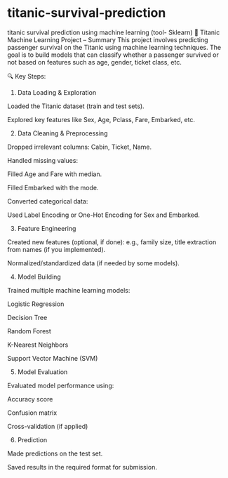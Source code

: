 # titanic-survival-prediction
titanic survival prediction using machine learning (tool- Sklearn)
🚢 Titanic Machine Learning Project – Summary
This project involves predicting passenger survival on the Titanic using machine learning techniques. The goal is to build models that can classify whether a passenger survived or not based on features such as age, gender, ticket class, etc.

🔍 Key Steps:
1. Data Loading & Exploration

Loaded the Titanic dataset (train and test sets).

Explored key features like Sex, Age, Pclass, Fare, Embarked, etc.

2. Data Cleaning & Preprocessing

Dropped irrelevant columns: Cabin, Ticket, Name.

Handled missing values:

Filled Age and Fare with median.

Filled Embarked with the mode.

Converted categorical data:

Used Label Encoding or One-Hot Encoding for Sex and Embarked.

3. Feature Engineering

Created new features (optional, if done): e.g., family size, title extraction from names (if you implemented).

Normalized/standardized data (if needed by some models).

4. Model Building

Trained multiple machine learning models:

Logistic Regression

Decision Tree

Random Forest

K-Nearest Neighbors

Support Vector Machine (SVM)

5. Model Evaluation

Evaluated model performance using:

Accuracy score

Confusion matrix

Cross-validation (if applied)

6. Prediction

Made predictions on the test set.

Saved results in the required format for submission.

